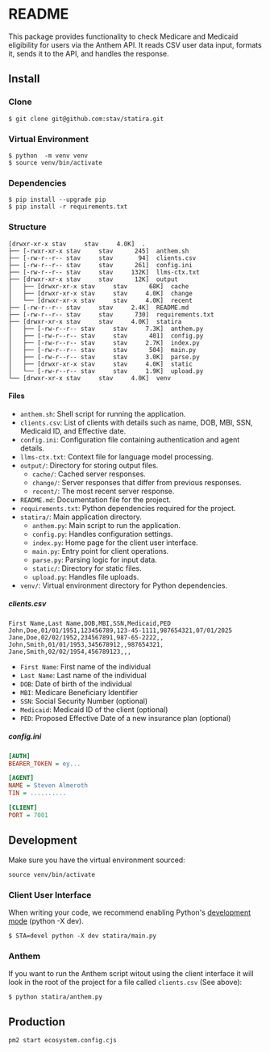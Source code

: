 # README

This package provides functionality to check Medicare and Medicaid eligibility
for users via the Anthem API. It reads CSV user data input, formats it, sends 
it to the API, and handles the response.

## Install

### Clone

    $ git clone git@github.com:stav/statira.git

### Virtual Environment

    $ python  -m venv venv
    $ source venv/bin/activate

### Dependencies

    $ pip install --upgrade pip
    $ pip install -r requirements.txt

### Structure

    [drwxr-xr-x stav     stav     4.0K]  .
    ├── [-rwxr-xr-x stav     stav      245]  anthem.sh
    ├── [-rw-r--r-- stav     stav       94]  clients.csv
    ├── [-rw-r--r-- stav     stav      261]  config.ini
    ├── [-rw-r--r-- stav     stav     132K]  llms-ctx.txt
    ├── [drwxr-xr-x stav     stav      12K]  output
    │   ├── [drwxr-xr-x stav     stav      68K]  cache
    │   ├── [drwxr-xr-x stav     stav     4.0K]  change
    │   └── [drwxr-xr-x stav     stav     4.0K]  recent
    ├── [-rw-r--r-- stav     stav     2.4K]  README.md
    ├── [-rw-r--r-- stav     stav      730]  requirements.txt
    ├── [drwxr-xr-x stav     stav     4.0K]  statira
    │   ├── [-rw-r--r-- stav     stav     7.3K]  anthem.py
    │   ├── [-rw-r--r-- stav     stav      401]  config.py
    │   ├── [-rw-r--r-- stav     stav     2.7K]  index.py
    │   ├── [-rw-r--r-- stav     stav      504]  main.py
    │   ├── [-rw-r--r-- stav     stav     3.0K]  parse.py
    │   ├── [drwxr-xr-x stav     stav     4.0K]  static
    │   └── [-rw-r--r-- stav     stav     1.9K]  upload.py
    └── [drwxr-xr-x stav     stav     4.0K]  venv

#### Files

- `anthem.sh`: Shell script for running the application.
- `clients.csv`: List of clients with details such as name, DOB, MBI, SSN, Medicaid ID, and Effective date.
- `config.ini`: Configuration file containing authentication and agent details.
- `llms-ctx.txt`: Context file for language model processing.
- `output/`: Directory for storing output files.
    - `cache/`: Cached server responses.
    - `change/`: Server responses that differ from previous responses.
    - `recent/`: The most recent server response.
- `README.md`: Documentation file for the project.
- `requirements.txt`: Python dependencies required for the project.
- `statira/`: Main application directory.
    - `anthem.py`: Main script to run the application.
    - `config.py`: Handles configuration settings.
    - `index.py`: Home page for the client user interface.
    - `main.py`: Entry point for client operations.
    - `parse.py`: Parsing logic for input data.
    - `static/`: Directory for static files.
    - `upload.py`: Handles file uploads.
- `venv/`: Virtual environment directory for Python dependencies.

##### clients.csv

```csv
First Name,Last Name,DOB,MBI,SSN,Medicaid,PED
John,Doe,01/01/1951,123456789,123-45-1111,987654321,07/01/2025
Jane,Doe,02/02/1952,234567891,987-65-2222,,
John,Smith,01/01/1953,345678912,,987654321,
Jane,Smith,02/02/1954,456789123,,,
```
- `First Name`: First name of the individual
- `Last Name`: Last name of the individual
- `DOB`: Date of birth of the individual
- `MBI`: Medicare Beneficiary Identifier
- `SSN`: Social Security Number (optional)
- `Medicaid`: Medicaid ID of the client (optional)
- `PED`: Proposed Effective Date of a new insurance plan (optional)

##### config.ini

```ini
[AUTH]
BEARER_TOKEN = ey...

[AGENT]
NAME = Steven Almeroth
TIN = ..........

[CLIENT]
PORT = 7001
```

## Development

Make sure you have the virtual environment sourced:

    source venv/bin/activate

### Client User Interface

When writing your code, we recommend enabling Python's [development mode][1] 
(python -X dev).

    $ STA=devel python -X dev statira/main.py

### Anthem

If you want to run the Anthem script witout using the client interface
it will look in the root of the project for a file called `clients.csv`
(See above):

    $ python statira/anthem.py

## Production

    pm2 start ecosystem.config.cjs


[1]: https://docs.python.org/3/library/devmode.html
